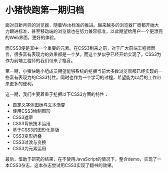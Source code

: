 # 小猪快跑第一期归档

面对日新月异的浏览器，随着Web标准的推进。越来越多的浏览器厂商都开始大力跟进标准，甚至移动端的浏览器也在努力兼容标准，以此期望给用户一个更漂亮的Web界面，更好的体验。

而CSS3便是其中一个重要的元素。在CSS3到来之前，对于广大前端工程师而言，很多富有表现力的效果都是一个梦。而这个梦似乎已经开始实现了，CSS3为作为前端工程师的我们带来了福音。

第一期，小猪快跑小组成员期望能够系统的挖掘当前大多数浏览器都已经实现的一些富有表现力的CSS3特性。同时也作为一个学习的过程，希望能为以后的工作带来更多的便利。

这一期，我们主要着重于挖掘以下CSS3方面的特性：

- [自定义字体图标与文本渐变](custom-font-icon.md)
- 使用CSS3绘制图形
- CSS3遮罩
- CSS3背景技术运用
- 基于CSS3的图形化排版
- CSS3变形折叠
- CSS3过渡与变换
- CSS3为元素运用

最后，借助于研究的结果，在不使用JavaScript的情况下，整合demo，实现了一本CSS3杂志，这本杂志尝试用CSS3实现了翻书的效果。